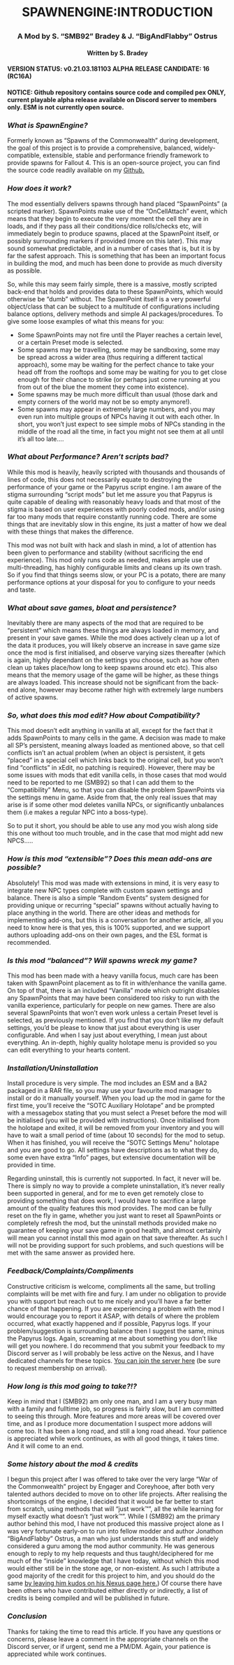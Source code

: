 # <p align="center"> SPAWNENGINE:INTRODUCTION 
### <p align="center"> A Mod by S. “SMB92” Bradey & J. “BigAndFlabby” Ostrus 
#### <p align="center"> Written by S. Bradey 

#### VERSION STATUS: v0.21.03.181103 ALPHA RELEASE CANDIDATE: 16 (RC16A) 
#### NOTICE: Github repository contains source code and compiled pex ONLY, current playable alpha release available on Discord server to members only. ESM is not currently open source. 
 
 
### *What is SpawnEngine?*

Formerly known as “Spawns of the Commonwealth” during development, the goal of this project is to provide a comprehensive, balanced, widely-compatible, extensible, stable and performance friendly framework to provide spawns for Fallout 4. This is an open-source project, you can find the source code readily available on my [Github.](https://github.com/SMB92/F4-SpawnEngine) 


### *How does it work?*

The mod essentially delivers spawns through hand placed “SpawnPoints” (a scripted marker). SpawnPoints make use of the “OnCellAttach” event, which means that they begin to execute the very moment the cell they are in loads, and if they pass all their conditions/dice rolls/checks etc, will immediately begin to produce spawns, placed at the SpawnPoint itself, or possibly surrounding markers if provided (more on this later). This may sound somewhat predictable, and in a number of cases that is, but it is by far the safest approach. This is something that has been an important focus in building the mod, and much has been done to provide as much diversity as possible.  
 
So, while this may seem fairly simple, there is a massive, mostly scripted back-end that holds and provides data to these SpawnPoints, which would otherwise be “dumb” without. The SpawnPoint itself is a very powerful object/class that can be subject to a multitude of configurations including balance options, delivery methods and simple AI packages/procedures. To give some loose examples of what this means for you:  
- Some SpawnPoints may not fire until the Player reaches a certain level, or a certain Preset mode is selected.  
- Some spawns may be travelling, some may be sandboxing, some may be spread across a wider area (thus requiring a different tactical approach), some may be waiting for the perfect chance to take your head off from the rooftops and some may be waiting for you to get close enough for their chance to strike (or perhaps just come running at you from out of the blue the moment they come into existence). 
- Some spawns may be much more difficult than usual (those dark and empty corners of the world may not be so empty anymore!). 
- Some spawns may appear in extremely large numbers, and you may even run into multiple groups of NPCs having it out with each other.  In short, you won’t just expect to see simple mobs of NPCs standing in the middle of the road all the time, in fact you might not see them at all until it’s all too late…. 


### *What about Performance? Aren’t scripts bad?*

While this mod is heavily, heavily scripted with thousands and thousands of lines of code, this does not necessarily equate to destroying the performance of your game or the Papyrus script engine. I am aware of the stigma surrounding “script mods” but let me assure you that Papyrus is quite capable of dealing with reasonably heavy loads and that most of the stigma is based on user experiences with poorly coded mods, and/or using far too many mods that require constantly running code. There are some things that are inevitably slow in this engine, its just a matter of how we deal with these things that makes the difference.  
 
This mod was not built with hack and slash in mind, a lot of attention has been given to performance and stability (without sacrificing the end experience).  This mod only runs code as needed, makes ample use of multi-threading, has highly configurable limits and cleans up its own trash. So if you find that things seems slow, or your PC is a potato, there are many performance options at your disposal for you to configure to your needs and taste.  


### *What about save games, bloat and persistence?*

Inevitably there are many aspects of the mod that are required to be “persistent” which means these things are always loaded in memory, and present in your save games. While the mod does actively clean up a lot of the data it produces, you will likely observe an increase in save game size once the mod is first initialised, and observe varying sizes thereafter (which is again, highly dependant on the settings you choose, such as how often clean up takes place/how long to keep spawns around etc etc). This also means that the memory usage of the game will be higher, as these things are always loaded. This increase should not be significant from the back-end alone, however may become rather high with extremely large numbers of active spawns.  


### *So, what does this mod edit? How about Compatibility?*

This mod doesn’t edit anything in vanilla at all, except for the fact that it adds SpawnPoints to many cells in the game. A decision was made to make all SP’s persistent, meaning always loaded as mentioned above, so that cell conflicts isn’t an actual problem (when an object is persistent, it gets “placed” in a special cell which links back to the original cell, but you won’t find “conflicts” in xEdit, no patching is required). However, there may be some issues with mods that edit vanilla cells, in those cases that mod would need to be reported to me (SMB92) so that I can add them to the “Compatibility” Menu, so that you can disable the problem SpawnPoints via the settings menu in game. Aside from that, the only real issues that may arise is if some other mod deletes vanilla NPCs, or significantly unbalances them (i.e makes a regular NPC into a boss-type).  
 
So to put it short, you should be able to use any mod you wish along side this one without too much trouble, and in the case that mod might add new NPCS….. 


### *How is this mod “extensible”? Does this mean add-ons are possible?*

Absolutely! This mod was made with extensions in mind, it is very easy to integrate new NPC types complete with custom spawn settings and balance. There is also a simple “Random Events” system designed for providing unique or recurring “special” spawns without actually having to place anything in the world. There are other ideas and methods for implementing add-ons, but this is a conversation for another article, all you need to know here is that yes, this is 100% supported, and we support authors uploading add-ons on their own pages, and the ESL format is recommended.  


### *Is this mod “balanced”? Will spawns wreck my game?*

This mod has been made with a heavy vanilla focus, much care has been taken with SpawnPoint placement as to fit in with/enhance the vanilla game. On top of that, there is an included “Vanilla” mode which outright disables any SpawnPoints that may have been considered too risky to run with the vanilla experience, particularly for people on new games. There are also several SpawnPoints that won’t even work unless a certain Preset level is selected, as previously mentioned. If you find that you don’t like my default settings, you’d be please to know that just about everything is user configurable. And when I say just about everything, I mean just about everything. An in-depth, highly quality holotape menu is provided so you can edit everything to your hearts content.  


### *Installation/Uninstallation*

Install procedure is very simple. The mod includes an ESM and a BA2 packaged in a RAR file, so you may use your favourite mod manager to install or do it manually yourself. When you load up the mod in game for the first time, you’ll receive the “SOTC Auxiliary Holotape” and be prompted with a messagebox stating that you must select a Preset before the mod will be initialised (you will be provided with instructions). Once initialised from the holotape and exited, it will be removed from your inventory and you will have to wait a small period of time (about 10 seconds) for the mod to setup. When it has finished, you will receive the “SOTC Settings Menu” holotape and you are good to go. All settings have descriptions as to what they do, some even have extra “Info” pages, but extensive documentation will be provided in time.  
 
Regarding uninstall, this is currently not supported. In fact, it never will be. There is simply no way to provide a complete uninstallation, it’s never really been supported in general, and for me to even get remotely close to providing something that does work, I would have to sacrifice a large amount of the quality features this mod provides. The mod can be fully reset on the fly in game, whether you just want to reset all SpawnPoints or completely refresh the mod, but the uninstall methods provided make no guarantee of keeping your save game in good health, and almost certainly will mean you cannot install this mod again on that save thereafter. As such I will not be providing support for such problems, and such questions will be met with the same answer as provided here.  
 
 
### *Feedback/Complaints/Compliments*

Constructive criticism is welcome, compliments all the same, but trolling complaints will be met with fire and fury. I am under no obligation to provide you with support but reach out to me nicely and you’ll have a far better chance of that happening. If you are experiencing a problem with the mod I would encourage you to report it ASAP, with details of where the problem occurred, what exactly happened and if possible, Papyrus logs. If your problem/suggestion is surrounding balance then I suggest the same, minus the Papyrus logs. Again, screaming at me about something you don’t like will get you nowhere. I do recommend that you submit your feedback to my Discord server as I will probably be less active on the Nexus, and I have dedicated channels for these topics. [You can join the server here](https://discord.gg/628vCrz) (be sure to request membership on arrival). 

 
### *How long is this mod going to take?!?*

Keep in mind that I (SMB92) am only one man, and I am a very busy man with a family and fulltime job, so progress is fairly slow, but I am committed to seeing this through. More features and more areas will be covered over time, and as I produce more documentation I suspect more addons will come too. It has been a long road, and still a long road ahead. Your patience is appreciated while work continues, as with all good things, it takes time. And it will come to an end.  

 
### *Some history about the mod & credits*

I begun this project after I was offered to take over the very large “War of the Commonwealth” project by Engager and Coreyhooe, after both very talented authors decided to move on to other life projects. After realising the shortcomings of the engine, I decided that it would be far better to start from scratch, using methods that will “just work™”, all the while learning for myself exactly what doesn’t “just work™”. While I (SMB92) am the primary author behind this mod, I have not produced this massive project alone as I was very fortunate early-on to run into fellow modder and author Jonathon “BigAndFlabby” Ostrus, a man who just understands this stuff and widely considered a guru among the mod author community. He was generous enough to reply to my help requests and thus taught/deciphered for me much of the “inside” knowledge that I have today, without which this mod would either still be in the stone age, or non-existent. As such I attribute a good majority of the credit for this project to him, and you should do the same [by leaving him kudos on his Nexus page here.](https://www.nexusmods.com/fallout4/users/14649434))  Of course there have been others who have contributed either directly or indirectly, a list of credits is being compiled and will be published in future.  

 
### *Conclusion*

Thanks for taking the time to read this article. If you have any questions or concerns, please leave a comment in the appropriate channels on the Discord server, or if urgent, send me a PM/DM. Again, your patience is appreciated while work continues. 